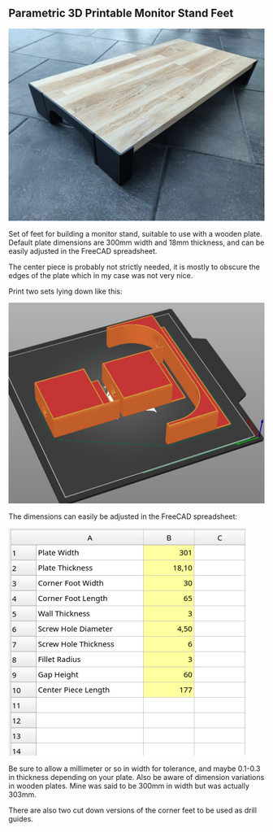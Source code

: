 ## Parametric 3D Printable Monitor Stand Feet

![Photo of monitor feet](https://raw.githubusercontent.com/funkyfourier/monitorstandfeet/master/img/monitorstand.jpg)

Set of feet for building a monitor stand, suitable to use with a wooden plate. Default plate dimensions are 300mm width and 18mm thickness, and can be easily adjusted in the FreeCAD spreadsheet.

The center piece is probably not strictly needed, it is mostly to obscure the edges of the plate which in my case was not very nice.

Print two sets lying down like this:

![Example of print orientation](https://raw.githubusercontent.com/funkyfourier/monitorstandfeet/master/img/PrintOrientation.png)

The dimensions can easily be adjusted in the FreeCAD spreadsheet:

![FreeCAD spreadsheet](https://raw.githubusercontent.com/funkyfourier/monitorstandfeet/master/img/parameters.png)

Be sure to allow a millimeter or so in width for tolerance, and maybe 0.1-0.3 in thickness depending on your plate. Also be aware of dimension variations in wooden plates. Mine was said to be 300mm in width but was actually 303mm.

There are also two cut down versions of the corner feet to be used as drill guides.
